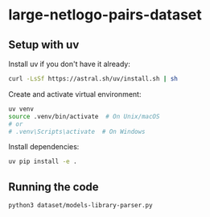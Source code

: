 # large-netlogo-pairs-dataset

## Setup with uv

Install uv if you don't have it already:

```bash
curl -LsSf https://astral.sh/uv/install.sh | sh
```

Create and activate virtual environment:

```bash
uv venv
source .venv/bin/activate  # On Unix/macOS
# or
# .venv\Scripts\activate  # On Windows
```

Install dependencies:

```bash
uv pip install -e .
```

## Running the code

```bash
python3 dataset/models-library-parser.py
```
